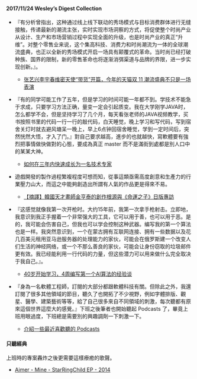 #### 2017/11/24 Wesley’s Digest Collection

- 『有分析曾指出，这种通过线上线下联动的秀场模式与目标消费群体进行无缝接触，传递最新的潮流主张，实时实现市场洞察的方式，将促使整个时尚产业从设计、生产和市场营销过程中实现全面的升级，也是时尚产业的真正“升维”。对整个零售业来说，这个集高科技、消费力和时尚潮流为一体的全球潮流盛典，也正以全新的秀场模式开启一场具有颠覆式的革命。当时尚已经打破种族、国界的限制，新的零售革命也将逐渐消弭渠道与品牌的界限，进一步实现创新。』。
  - [张艺兴李宇春维密天使“带货”开篇，今年的天猫双 11 潮流盛典不只是一场表演](http://www.ifanr.com/927475?utm_source=gank.io%2Fxiandu&utm_medium=website)
  
- 『有的同学可能工作了五年，但是学习的时间可能一年都不到。学技术不能急于求成，只要学习方法正确，量变一定会引起质变。我在大学刚学JAVA时，怎么都学不会，但是坚持学习了几个月，每天看张老师的JAVA视频教学，买书按照书里的代码一行一行的敲代码，白天睡觉，晚上学习和写代码，写到宿舍关灯时就去避风塘呆一晚上，早上6点钟回宿舍睡觉，学到一定时间后，突然恍然大悟，才入了门。』對自己要求越高，進步的也就越快，寫軟體要有強烈把事情做快做對的心態，要成為真正 master 而不是滿街到處都是別人口中的某某大神。
  - [如何在三年内快速成长为一名技术专家](https://mp.weixin.qq.com/s?__biz=MzI2OTQxMTM4OQ==&mid=2247485285&idx=1&sn=eecf4768bd87675262510ebb3e0abf8f&chksm=eae1f237dd967b21bf23530b068d7bb6669e11c37e60565f9bde84de872c71ecfae7dcea2aae#rd)
  
- 遊戲開發的製作過程繁複程度可想而知，從事這類亟需高度創意和生產力的行業壓力山大，而這之中能夠創造出所謂有人氣的作品更是得來不易。
  - [【摘譯】韓國天才畫師金亨泰的創作根源與《命運之子》日版專訪](https://h9856.blogspot.tw/2017/10/blog-post.html)
  
- 『这感觉就像我第一次开枪时。大约15年前，我第一次拿手枪射击。立即地，我意识到我正手握着一个非常强大的工具，它可以用于善，也可以用于恶。是的，我可能会伤害自己，但我也可以学会控制这种武器。编写我的第一个算法也是一样。我突然意识到，一个在蒙古拥有互联网连接、拥有一些数据以及花几百美元租用亚马逊服务器的处理能力的家伙，可能会在俄罗斯建一个改变人们生活的神经网络，或一个不那么善良的家伙，可能会让身份窃取的垃圾邮件更有效。我已经能利用一行代码的力量，但这些潜力可以用来做什么完全取决于我自己。』。
  - [40岁开始学习，4周编写第一个AI算法的经验谈](https://36kr.com/p/5098663.html?ktm_source=feed)


- 『身為一名軟體工程師，訂閱的大部分都跟軟體科技有關。但除此之外，我還訂閱了很多其他領域的節目，聽久了也開拓了不少視野，例如字體排版、觀星、醫學、建築藝術等等，給了自己很多來自不同領域的刺激，每次聽都有原來這個世界這麼大的感覺。』下班之後筆者也開始聽起 Podcasts 了，畢竟上班用眼過度，下班總是需要別的興趣調劑一下刺激一下。
  - [介紹一些最近喜歡聽的 Podcasts](https://medium.com/@yorkxin/my-favorite-podcasts-5331fa343ef0)





#### 只聽經典
上班時的專案轟炸之後更需要這樣療癒的歌聲。
- [Aimer - Mine - StarRingChild EP - 2014](https://www.youtube.com/watch?v=H1aHpJIXOT4)